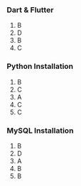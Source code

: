 
### Dart & Flutter
1. B
2. D
3. B
4. C

### Python Installation
1. B
2. C
3. A
4. C
5. C

### MySQL Installation
1. B
2. D
3. A
4. B
5. B